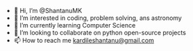 - 👋 Hi, I’m @ShantanuMK
- 👀 I’m interested in coding, problem solving, ans astronomy
- 🌱 I’m currently learning Computer Science
- 💞️ I’m looking to collaborate on python open-source projects
- 📫 How to reach me kardileshantanu@gmail.com

<!---
ShantanuMK/ShantanuMK is a ✨ special ✨ repository because its `README.md` (this file) appears on your GitHub profile.
You can click the Preview link to take a look at your changes.
--->
